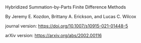 Hybridized Summation-by-Parts Finite Difference Methods

By Jeremy E. Kozdon, Brittany A. Erickson, and Lucas C. Wilcox

journal version: https://doi.org/10.1007/s10915-021-01448-5

arXiv version: https://arxiv.org/abs/2002.00116
